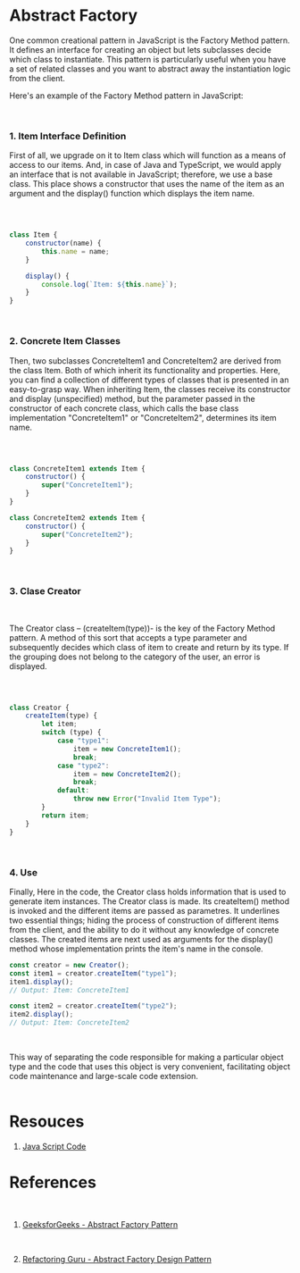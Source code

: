 
# Abstract Factory


One common creational pattern in JavaScript is the Factory Method pattern. It defines an interface for creating an object but lets subclasses decide which class to instantiate. This pattern is particularly useful when you have a set of related classes and you want to abstract away the instantiation logic from the client.

Here's an example of the Factory Method pattern in JavaScript:

<br>



### 1. Item Interface Definition 

First of all, we upgrade on it to Item class which will function as a means of access to our items. And, in case of Java and TypeScript, we would apply an interface that is not available in JavaScript; therefore, we use a base class. This place shows a constructor that uses the name of the item as an argument and the display() function which displays the item name. 

<br>

```javascript

class Item {
    constructor(name) {
        this.name = name;
    }

    display() {
        console.log(`Item: ${this.name}`);
    }
}

```

<br>

### 2. Concrete Item Classes

Then, two subclasses ConcreteItem1 and ConcreteItem2 are derived from the class Item. Both of which inherit its functionality and properties. Here, you can find a collection of different types of classes that is presented in an easy-to-grasp way. When inheriting Item, the classes receive its constructor and display (unspecified) method, but the parameter passed in the constructor of each concrete class, which calls the base class implementation "ConcreteItem1" or "ConcreteItem2", determines its item name.

<br>

```Javascript

class ConcreteItem1 extends Item {
    constructor() {
        super("ConcreteItem1");
    }
}

class ConcreteItem2 extends Item {
    constructor() {
        super("ConcreteItem2");
    }
}

```
<br>


### 3. Clase Creator

<br>

The Creator class – (createItem(type))- is the key of the Factory Method pattern. A method of this sort that accepts a type parameter and subsequently decides which class of item to create and return by its type. If the grouping does not belong to the category of the user, an error is displayed.

<br>

```Javascript

class Creator {
    createItem(type) {
        let item;
        switch (type) {
            case "type1":
                item = new ConcreteItem1();
                break;
            case "type2":
                item = new ConcreteItem2();
                break;
            default:
                throw new Error("Invalid Item Type");
        }
        return item;
    }
}


```
<br>

### 4. Use

Finally, Here in the code, the Creator class holds information that is used to generate item instances. The Creator class is made. Its createItem() method is invoked and the different items are passed as parametres. It underlines two essential things; hiding the process of construction of different items from the client, and the ability to do it without any knowledge of concrete classes. The created items are next used as arguments for the display() method whose implementation prints the item's name in the console.


```Javascript
const creator = new Creator();
const item1 = creator.createItem("type1");
item1.display(); 
// Output: Item: ConcreteItem1

const item2 = creator.createItem("type2");
item2.display(); 
// Output: Item: ConcreteItem2

```
<br>

This way of separating the code responsible for making a particular object type and the code that uses this object is very convenient, facilitating object code maintenance and large-scale code extension.
<br>
<br>

# Resouces

1. [Java Script Code](./abstract-factory.js)  

# References

<br>

1. [GeeksforGeeks - Abstract Factory Pattern](https://www.geeksforgeeks.org/abstract-factory-pattern/)

<br>

2. [Refactoring Guru - Abstract Factory Design Pattern](https://refactoring.guru/design-patterns/abstract-factory)
